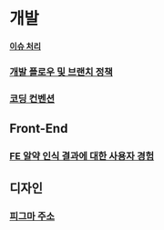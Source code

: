 # 개발
#### [이슈 처리](https://github.com/KNUT-Capstone-Design-team-1/document/wiki/%EC%9D%B4%EC%8A%88-%EC%B2%98%EB%A6%AC)
### [개발 플로우 및 브랜치 정책](https://github.com/KNUT-Capstone-Design-team-1/document/wiki/%EA%B0%9C%EB%B0%9C-%ED%94%8C%EB%A1%9C%EC%9A%B0-%EB%B0%8F-%EB%B8%8C%EB%9E%9C%EC%B9%98-%EC%A0%95%EC%B1%85)
### [코딩 컨벤션](https://github.com/KNUT-Capstone-Design-team-1/document/wiki/%EC%BD%94%EB%94%A9-%EC%BB%A8%EB%B2%A4%EC%85%98)

## Front-End
### [FE 알약 인식 결과에 대한 사용자 경험](https://github.com/KNUT-Capstone-Design-team-1/document/wiki/FE-%EC%95%8C%EC%95%BD-%EC%9D%B8%EC%8B%9D-%EA%B2%B0%EA%B3%BC%EC%97%90-%EB%8C%80%ED%95%9C-%EC%82%AC%EC%9A%A9%EC%9E%90-%EA%B2%BD%ED%97%98)

## 디자인
### [피그마 주소](https://www.figma.com/file/wCMj7D09X5EyiAW2qiGIi0/%EB%AA%A8%EB%B0%94%EC%9D%BC-%EB%94%94%EC%9E%90%EC%9D%B8-%EC%8B%9C%EC%95%88?type=design&node-id=0%3A1&mode=design&t=bfAn7AtTiP6oQi2i-1)
